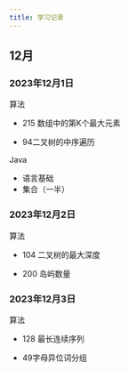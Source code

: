 ```yaml
---
title: 学习记录
---
```


## 12月

### 2023年12月1日

算法

- 215 数组中的第K个最大元素

- 94二叉树的中序遍历

Java

- 语言基础
- 集合（一半）

### 2023年12月2日

算法

- 104 二叉树的最大深度

- 200 岛屿数量

### 2023年12月3日

算法

- 128 最长连续序列

- 49字母异位词分组

